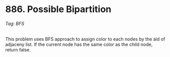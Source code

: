 # 886. Possible Bipartition

###### Tag: BFS

This problem uses BFS approach to assign color to each nodes by the aid of adjaceny list. If the current node has the same color as the child node, return false. 